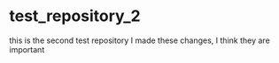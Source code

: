 # test_repository_2
this is the second test repository
I made these changes, I think they are important
